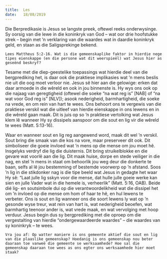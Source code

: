 ```yaml
---
title:  Les
date:   18/08/2019
---
```


Die Berpredikasie is Jesus se langste preek, oftewel reeks onderwysinge. Sy oorsig van die lewe in die koninkryk van God – wat oor drie hoofstukke strek – begin met ’n verklaring van die waardes wat in daardie koninkryk geld, en staan as die Saligsprekinge bekend. 

`Lees Mattheus 5:2-16. Wat is die gemeenskaplike faktor in hierdie nege tipes eienskappe (en die persone wat dit weerspieël) wat Jesus hier as geseënd beskryf?` 

Tesame met die diep-geestelike toepassings wat hierdie deel van die bergprediking het, is daar ook die praktiese implikasies wat ’n mens beslis nie uit die oog moet verloor nie. Jesus sê hier aan die gelowige: erken dat daar armoede in die wêreld en ook in jou binnenste is. Hy wys ons ook op die najaag van geregtigheid (oftewel die soeke “na wat reg is” [NAB] of “na wat voor God reg is” [NLV]); asook nederigheid, barmhartigheid, die soeke na vrede, en om rein van hart te wees. Ons behoort ons te vergewis van die praktiese verskil wat die uitleef van hierdie eienskappe in ons lewens en in die wêreld gaan maak. Dit is juis op so ’n praktiese vertolking wat Jesus klem lê wanneer Hy sy dissipels aanspoor om die sout en lig vir die wêreld te wees (Matt. 5:13-16). 

Waar en wanneer sout en lig reg aangewend word, maak dit wel ’n verskil. Sout bring die smaak van die kos na vore, maar preserveer dit ook. Dit simboliseer die goeie invloed wat ’n mens op die mense om jou moet hê. Insgelyks verdryf die lig die duisternis. Dit bring struikelblokke en die gevare wat voorlê aan die lig. Dit maak huise, dorpe en stede veiliger in die nag, en stel ’n mens in staat om behoorlik jou weg deur die donkerte te baan, selfs al lê jou bestemming of bestemde voorwerp op ’n afstand. Soos ’n lig in die stikdonker nag is die tipe beeld wat Jesus in gedagte het waar Hy sê: “Laat julle lig sskyn voor die mense, dat hulle julle goeie werke kan sien en julle Vader wat in die hemele is, verheerlik” (Matt. 5:16, OAB). Beide dié lig- en soutsimbole dui op die verantwoordelikheid wat die dissipel het om ’n invloed op die mense om hom of haar te hê, en hul lewens te verbeter. Ons is sout en lig wanneer ons die soort lewens ly wat op ’n gesonde wyse treur, wat rein van hart is, wat nederigheid beoefen, wat barmhartig teenoor ander is, wat vrede maak, en wat vervolging met hoop verduur. Jesus begin dus sy bergprediking met die oproep om die vergestalting van hierdie “ondergewaardeerde waardes” – die waardes van sy koninkryk – te wees. 

`Vra jou af: Op watter maniere is ons gemeente aktief die sout en lig van die plaaslike gemeenskap? Hoedanig is ons gemeenskap nou beter daaraan toe vanweë die gemeente se werksaamhede? Hoe sal die gemeenskap daaraan toe wees as ons egter ons werksaamhede hier moet staak?`